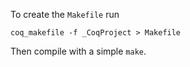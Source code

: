 To create the `Makefile` run

    coq_makefile -f _CoqProject > Makefile

Then compile with a simple `make`.
